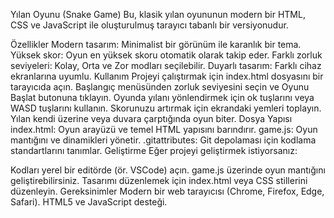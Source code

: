 Yılan Oyunu (Snake Game)
Bu, klasik yılan oyununun modern bir HTML, CSS ve JavaScript ile oluşturulmuş tarayıcı tabanlı bir versiyonudur.

Özellikler
Modern tasarım: Minimalist bir görünüm ile karanlık bir tema.
Yüksek skor: Oyun en yüksek skoru otomatik olarak takip eder.
Farklı zorluk seviyeleri: Kolay, Orta ve Zor modları seçilebilir.
Duyarlı tasarım: Farklı cihaz ekranlarına uyumlu.
Kullanım
Projeyi çalıştırmak için index.html dosyasını bir tarayıcıda açın.
Başlangıç menüsünden zorluk seviyesini seçin ve Oyunu Başlat butonuna tıklayın.
Oyunda yılanı yönlendirmek için ok tuşlarını veya WASD tuşlarını kullanın.
Skorunuzu artırmak için ekrandaki yemleri toplayın. Yılan kendi üzerine veya duvara çarptığında oyun biter.
Dosya Yapısı
index.html: Oyun arayüzü ve temel HTML yapısını barındırır.
game.js: Oyun mantığını ve dinamikleri yönetir.
.gitattributes: Git depolaması için kodlama standartlarını tanımlar.
Geliştirme
Eğer projeyi geliştirmek istiyorsanız:

Kodları yerel bir editörde (ör. VSCode) açın.
game.js üzerinde oyun mantığını geliştirebilirsiniz.
Tasarımı düzenlemek için index.html veya CSS stillerini düzenleyin.
Gereksinimler
Modern bir web tarayıcısı (Chrome, Firefox, Edge, Safari).
HTML5 ve JavaScript desteği.
